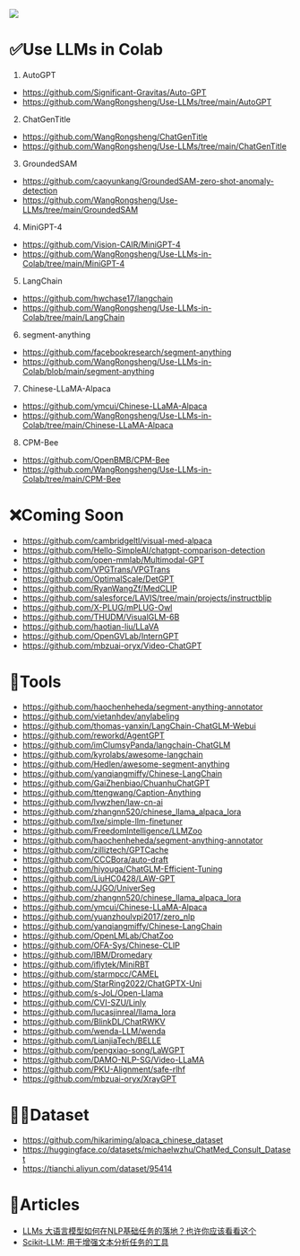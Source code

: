![](./images/logo.png)

# ✅Use LLMs in Colab
1. AutoGPT
- https://github.com/Significant-Gravitas/Auto-GPT
- https://github.com/WangRongsheng/Use-LLMs/tree/main/AutoGPT
2. ChatGenTitle
- https://github.com/WangRongsheng/ChatGenTitle
- https://github.com/WangRongsheng/Use-LLMs/tree/main/ChatGenTitle
3. GroundedSAM
- https://github.com/caoyunkang/GroundedSAM-zero-shot-anomaly-detection
- https://github.com/WangRongsheng/Use-LLMs/tree/main/GroundedSAM
4. MiniGPT-4
- https://github.com/Vision-CAIR/MiniGPT-4
- https://github.com/WangRongsheng/Use-LLMs-in-Colab/tree/main/MiniGPT-4
5. LangChain
- https://github.com/hwchase17/langchain
- https://github.com/WangRongsheng/Use-LLMs-in-Colab/tree/main/LangChain
6. segment-anything
- https://github.com/facebookresearch/segment-anything
- https://github.com/WangRongsheng/Use-LLMs-in-Colab/blob/main/segment-anything
7. Chinese-LLaMA-Alpaca
- https://github.com/ymcui/Chinese-LLaMA-Alpaca
- https://github.com/WangRongsheng/Use-LLMs-in-Colab/tree/main/Chinese-LLaMA-Alpaca
8. CPM-Bee
- https://github.com/OpenBMB/CPM-Bee
- https://github.com/WangRongsheng/Use-LLMs-in-Colab/tree/main/CPM-Bee

# ❌Coming Soon
- https://github.com/cambridgeltl/visual-med-alpaca
- https://github.com/Hello-SimpleAI/chatgpt-comparison-detection
- https://github.com/open-mmlab/Multimodal-GPT
- https://github.com/VPGTrans/VPGTrans
- https://github.com/OptimalScale/DetGPT
- https://github.com/RyanWangZf/MedCLIP
- https://github.com/salesforce/LAVIS/tree/main/projects/instructblip
- https://github.com/X-PLUG/mPLUG-Owl
- https://github.com/THUDM/VisualGLM-6B
- https://github.com/haotian-liu/LLaVA
- https://github.com/OpenGVLab/InternGPT
- https://github.com/mbzuai-oryx/Video-ChatGPT


# 🤖Tools
- https://github.com/haochenheheda/segment-anything-annotator
- https://github.com/vietanhdev/anylabeling
- https://github.com/thomas-yanxin/LangChain-ChatGLM-Webui
- https://github.com/reworkd/AgentGPT
- https://github.com/imClumsyPanda/langchain-ChatGLM
- https://github.com/kyrolabs/awesome-langchain
- https://github.com/Hedlen/awesome-segment-anything
- https://github.com/yanqiangmiffy/Chinese-LangChain
- https://github.com/GaiZhenbiao/ChuanhuChatGPT
- https://github.com/ttengwang/Caption-Anything
- https://github.com/lvwzhen/law-cn-ai
- https://github.com/zhangnn520/chinese_llama_alpaca_lora
- https://github.com/lxe/simple-llm-finetuner
- https://github.com/FreedomIntelligence/LLMZoo
- https://github.com/haochenheheda/segment-anything-annotator
- https://github.com/zilliztech/GPTCache
- https://github.com/CCCBora/auto-draft
- https://github.com/hiyouga/ChatGLM-Efficient-Tuning
- https://github.com/LiuHC0428/LAW-GPT
- https://github.com/JJGO/UniverSeg
- https://github.com/zhangnn520/chinese_llama_alpaca_lora
- https://github.com/ymcui/Chinese-LLaMA-Alpaca
- https://github.com/yuanzhoulvpi2017/zero_nlp
- https://github.com/yanqiangmiffy/Chinese-LangChain
- https://github.com/OpenLMLab/ChatZoo
- https://github.com/OFA-Sys/Chinese-CLIP
- https://github.com/IBM/Dromedary
- https://github.com/iflytek/MiniRBT
- https://github.com/starmpcc/CAMEL
- https://github.com/StarRing2022/ChatGPTX-Uni
- https://github.com/s-JoL/Open-Llama
- https://github.com/CVI-SZU/Linly
- https://github.com/lucasjinreal/llama_lora
- https://github.com/BlinkDL/ChatRWKV
- https://github.com/wenda-LLM/wenda
- https://github.com/LianjiaTech/BELLE
- https://github.com/pengxiao-song/LaWGPT
- https://github.com/DAMO-NLP-SG/Video-LLaMA
- https://github.com/PKU-Alignment/safe-rlhf
- https://github.com/mbzuai-oryx/XrayGPT

# 👷‍♂️Dataset

- https://github.com/hikariming/alpaca_chinese_dataset
- https://huggingface.co/datasets/michaelwzhu/ChatMed_Consult_Dataset
- https://tianchi.aliyun.com/dataset/95414

# 📝Articles

- [LLMs 大语言模型如何在NLP基础任务的落地？也许你应该看看这个](https://mp.weixin.qq.com/s/r3x-2VwOyxYLNm2E-4ZCHw)
- [Scikit-LLM: 用于增强文本分析任务的工具](https://mp.weixin.qq.com/s/UNjXGUunH2U_cW93B2ZtkQ)
